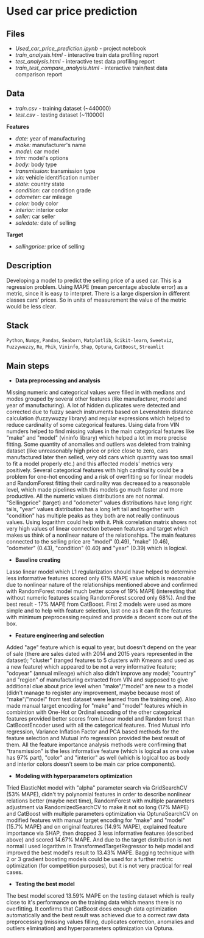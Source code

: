 # Used car price prediction

## Files

- *Used_car_price_prediction.ipynb* - project notebook
- *train_analysis.html* - interactive train data profiling report
- *test_analysis.html* - interactive test data profiling report
- *train_test_compare_analysis.html* - interactive train/test data comparison report

## Data

- *train.csv* - training dataset (~440000)
- *test.csv* - testing dataset (~110000)

**Features**
- *date:* year of manufacturing
- *make:* manufacturer's name
- *model:* car model
- *trim:* model's options
- *body:* body type
- *transmission:* transmission type
- *vin:* vehicle identification number
- *state:* country state
- *condition:* car condition grade
- *odometer:* car mileage
- *color:* body color
- *interior:* interior color
- *seller:* car seller
- *saledate:* date of selling

**Target**
- *sellingprice:* price of selling

## Description

Developing a model to predict the selling price of a used car. This is a regression problem. Using MAPE (mean percentage absolute error) as a metric, since it is easy to interpret. There is a large dispersion in different classes cars' prices. So in units of measurement the value of the metric would be less clear.

## Stack

`Python`, `Numpy`, `Pandas`, `Seaborn`, `Matplotlib`, `Scikit-learn`, `Sweetviz`, `Fuzzywuzzy`, `Re`, `Phik`, `Vininfo`, `Shap`, `Optuna`, `CatBoost`, `Streamlit`

## Main steps

- **Data preprocessing and analysis**

Missing numeric and categorical values were filled in with medians and modes grouped by several other features (like manufacturer, model and year of manufacturing). A lot of hidden duplicates were detected and corrected due to fuzzy search instruments based on Levenshtein distance calculation (fuzzywuzzy library) and regular expressions which helped to reduce cardinality of some categorical features. Using data from VIN numders helped to find missing values in the main categorical features like "make" and "model" (vininfo library) which helped a lot im more precise fitting.
Some quantity of anomalies and outliers was deleted from training dataset (like unreasonably high price or price close to zero, cars manufactured later then selled, very old cars which quantity was too small to fit a model properly etc.) and this affected models' metrics very positively. Several categorical features with high cardinality could be a problem for one-hot encoding and a risk of overfitting so for linear models and RandomForest fitting their cardinality was decreased to a reasonable level, which made pipelines with this models go much faster and more productive.
All the numeric values distributions are not normal. "Sellingprice" (target) and "odometer" values distributions have long right tails, "year" values distribution has a long left tail and together with "condition" has multiple peaks as they both are not really continuous values. Using logarithm could help with it.
Phik correlation matrix shows not very high values of linear connection between features and target which makes us think of a nonlinear nature of the relationships. The main features connected to the selling price are "model" (0.49), "make" (0.46), "odometer" (0.43), "condition" (0.40) and "year" (0.39) which is logical.

- **Baseline creating**

Lasso linear model which L1 regularization should have helped to determine less informative features scored only 61% MAPE value which is reasonable due to nonlinear nature of the relationships mentioned above and confirmed with RandomForest model much better score of 19% MAPE (interesting that without numeric features scaling RandomForest scored only 68%). And the best result - 17% MAPE from CatBoost. First 2 models were used as more simple and to help with feature selection, last one as it can fit the features with minimum preprocessing required and provide a decent score out of the box.

- **Feature engineering and selection**

Added "age" feature which is equal to year, but doesn't depend on the year of sale (there are sales dated with 2014 and 2015 years represented in the dataset); "cluster" (ranged features to 5 clusters with Kmeans and used as a new feature) which appeared to be not a very informative feature; "odoyear" (annual mileage) which also didn't improve any model; "country" and "region" of manufacturing extracted from VIN and supposed to give additional clue about price level when "make"/"model" are new to a model (didn't manage to register any improvement, maybe because most of "make"/"model" from test dataset were learned from the training one). Also made manual target encoding for "make" and "model" features which in combintion with One-Hot or Ordinal encoding of the other categorical features provided better scores from Linear model and Random forest than CatBoostEncoder used with all the categorical features. Tried Mutual info regression, Variance Inflation Factor and PCA based methods for the feature selection and Mutual info regression provided the best result of them. All the feature importance analysis methods were confirming that "transmission" is the less informative feature (which is logical as one value has 97% part), "color" and "interior" as well (which is logical too as body and interior colors doesn't seem to be main car price components).

- **Modeling with hyperparameters optimization**

Tried ElasticNet model with "alpha" parameter search via GridSearchCV (53% MAPE), didn't try polynomial features in order to describe nonlinear relations better (maybe next time), RandomForest with multiple parameters adjustment via RandomizedSearchCV to make it not so long (17% MAPE) and CatBoost with multiple parameters optimization via OptunaSearchCV on modified features with manual target encoding for "make" and "model" (15.7% MAPE) and on original features (14.9% MAPE), explained feature importance via SHAP, then dropped 3 less informative features (described above) and scored 14.67% MAPE. And due to the target distribution is not normal I used logarithm in TransformedTargetRegressor to help model and improved the best model's result to 13.43% MAPE. Bagging technique with 2 or 3 gradient boosting models could be used for a further metric optimization (for competition purposes), but it is not very practical for real cases.

- **Testing the best model**

The best model scored 13.59% MAPE on the testing dataset which is really close to it's performance on the training data which means there is no overfitting. It confirms that CatBoost does enough data optimization automatically and the best result was achieved due to a correct raw data preprocessing (missing values filling, duplicates correction, anomalies and outliers elimination) and hyperparameters optimization via Optuna. 
